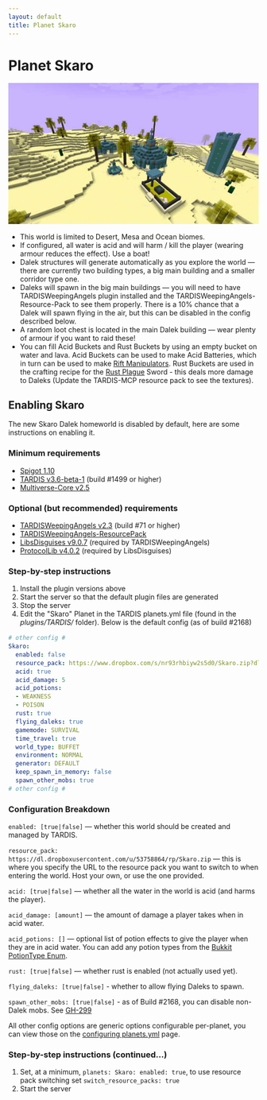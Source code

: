 ```yaml
---
layout: default
title: Planet Skaro
---
```


# Planet Skaro

![planet skaro](images/docs/skaro.jpg)

- This world is limited to Desert, Mesa and Ocean biomes.
- If configured, all water is acid and will harm / kill the player (wearing armour reduces the effect). Use a boat!
- Dalek structures will generate automatically as you explore the world — there are currently two building types, a big main building and a smaller corridor type one.
- Daleks will spawn in the big main buildings — you will need to have TARDISWeepingAngels plugin installed and the TARDISWeepingAngels-Resource-Pack to see them properly. There is a 10% chance that a Dalek will spawn flying in the air, but this can be disabled in the config described below.
- A random loot chest is located in the main Dalek building — wear plenty of armour if you want to raid these!
- You can fill Acid Buckets and Rust Buckets by using an empty bucket on water and lava. Acid Buckets can be used to make Acid Batteries, which in turn can be used to make [Rift Manipulators](rift-manipulator.html). Rust Buckets are used in the crafting recipe for the [Rust Plague](http://tardis.wikia.com/wiki/Rust_plague) Sword - this deals more damage to Daleks (Update the TARDIS-MCP resource pack to see the textures).

## Enabling Skaro

The new Skaro Dalek homeworld is disabled by default, here are some instructions on enabling it.

### Minimum requirements

- [Spigot 1.10](https://www.spigotmc.org/threads/spigot-craftbukkit-bungeecord-1-10.154136/)
- [TARDIS v3.6-beta-1](http://tardisjenkins.duckdns.org:8080/job/TARDIS/lastSuccessfulBuild/me.eccentric_nz.TARDIS%24TARDIS/) (build #1499 or higher)
- [Multiverse-Core v2.5](https://ci.onarandombox.com/view/Multiverse/job/Multiverse-Core/)

### Optional (but recommended) requirements

- [TARDISWeepingAngels v2.3](http://tardisjenkins.duckdns.org:8080/job/TARDISWeepingAngels/lastSuccessfulBuild/me.eccentric_nz.tardisweepingangels%24TARDISWeepingAngels/) (build #71 or higher)
- [TARDISWeepingAngels-ResourcePack](https://github.com/eccentricdevotion/TARDISWeepingAngels-Resource-Pack)
- [LibsDisguises v9.0.7](https://www.spigotmc.org/resources/libs-disguises.81/) (required by TARDISWeepingAngels)
- [ProtocolLib v4.0.2](https://www.spigotmc.org/resources/protocollib.1997/) (required by LibsDisguises)

### Step-by-step instructions

1. Install the plugin versions above
2. Start the server so that the default plugin files are generated
3. Stop the server
4. Edit the "Skaro" Planet in the TARDIS planets.yml file (found in the _plugins/TARDIS/_ folder). Below is the default config (as of build #2168)

```yaml
# other config #
Skaro:
  enabled: false
  resource_pack: https://www.dropbox.com/s/nr93rhbiyw2s5d0/Skaro.zip?dl=1
  acid: true
  acid_damage: 5
  acid_potions:
  - WEAKNESS
  - POISON
  rust: true
  flying_daleks: true
  gamemode: SURVIVAL
  time_travel: true
  world_type: BUFFET
  environment: NORMAL
  generator: DEFAULT
  keep_spawn_in_memory: false
  spawn_other_mobs: true
# other config #
```

### Configuration Breakdown

`enabled: [true|false]` — whether this world should be created and managed by TARDIS.

`resource_pack: https://dl.dropboxusercontent.com/u/53758864/rp/Skaro.zip` — this is where you specify the URL to the resource pack you want to switch to when entering the world. Host your own, or use the one provided.

`acid: [true|false]` — whether all the water in the world is acid (and harms the player).

`acid_damage: [amount]` — the amount of damage a player takes when in acid water.

`acid_potions: []` — optional list of potion effects to give the player when they are in acid water. You can add any potion types from the [Bukkit PotionType Enum](https://hub.spigotmc.org/javadocs/bukkit/org/bukkit/potion/PotionType.html).

`rust: [true|false]` — whether rust is enabled (not actually used yet).

`flying_daleks: [true|false]` - whether to allow flying Daleks to spawn.

`spawn_other_mobs: [true|false]` - as of Build #2168, you can disable non-Dalek mobs. See [GH-299](https://github.com/eccentricdevotion/TARDIS/issues/299)

All other config options are generic options configurable per-planet, you can view those on the [configuring planets.yml](configuration-planets) page.

### Step-by-step instructions (continued...)

1. Set, at a minimum, `planets: Skaro: enabled: true`, to use resource pack switching set `switch_resource_packs: true`
2. Start the server
